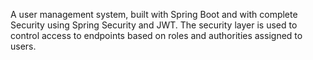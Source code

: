 A user management system, built with Spring Boot and with complete
Security using Spring Security and JWT. The security layer is used to control access to endpoints based on roles and authorities assigned to users.
